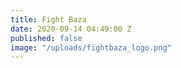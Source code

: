 ```yaml
---
title: Fight Baza
date: 2020-09-14 04:49:00 Z
published: false
image: "/uploads/fightbaza_logo.png"
---
```


